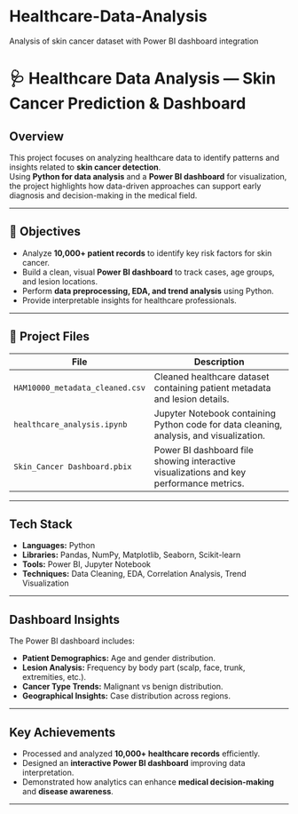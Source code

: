 # Healthcare-Data-Analysis
Analysis of skin cancer dataset with Power BI dashboard integration
# 🩺 Healthcare Data Analysis — Skin Cancer Prediction & Dashboard

##  Overview
This project focuses on analyzing healthcare data to identify patterns and insights related to **skin cancer detection**.  
Using **Python for data analysis** and a **Power BI dashboard** for visualization, the project highlights how data-driven approaches can support early diagnosis and decision-making in the medical field.

---

## 🧠 Objectives
- Analyze **10,000+ patient records** to identify key risk factors for skin cancer.  
- Build a clean, visual **Power BI dashboard** to track cases, age groups, and lesion locations.  
- Perform **data preprocessing, EDA, and trend analysis** using Python.  
- Provide interpretable insights for healthcare professionals.

---

## 🧩 Project Files
| File | Description |
|------|--------------|
| `HAM10000_metadata_cleaned.csv` | Cleaned healthcare dataset containing patient metadata and lesion details. |
| `healthcare_analysis.ipynb` | Jupyter Notebook containing Python code for data cleaning, analysis, and visualization. |
| `Skin_Cancer Dashboard.pbix` | Power BI dashboard file showing interactive visualizations and key performance metrics. |

---

##  Tech Stack
- **Languages:** Python  
- **Libraries:** Pandas, NumPy, Matplotlib, Seaborn, Scikit-learn  
- **Tools:** Power BI, Jupyter Notebook  
- **Techniques:** Data Cleaning, EDA, Correlation Analysis, Trend Visualization  

---

##  Dashboard Insights
The Power BI dashboard includes:
- **Patient Demographics:** Age and gender distribution.  
- **Lesion Analysis:** Frequency by body part (scalp, face, trunk, extremities, etc.).  
- **Cancer Type Trends:** Malignant vs benign distribution.  
- **Geographical Insights:** Case distribution across regions.  

---

##  Key Achievements
- Processed and analyzed **10,000+ healthcare records** efficiently.  
- Designed an **interactive Power BI dashboard** improving data interpretation.  
- Demonstrated how analytics can enhance **medical decision-making** and **disease awareness**.

---


